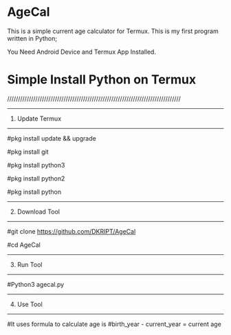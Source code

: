 # AgeCal
This is a simple current age calculator for Termux. This is my first program written in Python;

You Need Android Device and Termux App Installed.

# Simple Install Python on Termux
////////////////////////////////////////////////////////////////////////////////

-----------------
1) Update Termux
-----------------
#pkg install update && upgrade

#pkg install git

#pkg install python3

#pkg install python2

#pkg install python

-----------------
2) Download Tool
-----------------

#git clone https://github.com/DKRIPT/AgeCal

#cd AgeCal

-----------------
3) Run Tool
-----------------

#Python3 agecal.py

-----------------
4) Use Tool
-----------------

#It uses formula to calculate age is
#birth_year - current_year = current age






